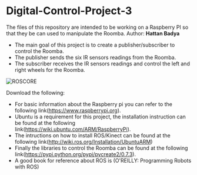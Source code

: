 # Digital-Control-Project-3
The files of this repository are intended to be working on a Raspberry PI so that they be can used to manipulate the Roomba.
Author: **Hattan Badya**

- The main goal of this project is to create a publisher/subscriber to control the Roomba.
- The publisher sends the six IR sensors readings from the Roomba.
- The subscriber receives the IR sensors readings and control the left and right wheels for the Roomba.

![ROSCORE](https://github.com/tuf76885/Digital-Control/blob/master/Block_Pictures/BigSwitch.png)

Download the following:
- For basic information about the Raspberry pi you can refer to the following link(https://www.raspberrypi.org).
- Ubuntu is a requirement for this project, the installation instruction can be found at the following     link(https://wiki.ubuntu.com/ARM/RaspberryPi).
- The intructions on how to install ROS/Kinect can be found at the following link(http://wiki.ros.org/Installation/UbuntuARM)
- Finally the libraries to control the Roomba can be found at the following link(https://pypi.python.org/pypi/pycreate2/0.7.3).
- A good book for reference about ROS is (O'REILLY: Programming Robots with ROS) 
